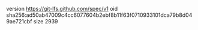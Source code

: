 version https://git-lfs.github.com/spec/v1
oid sha256:ad50ab47009c4cc6077604b2ebf8b11f63f0710933101dca79b8d049ae721cbf
size 2939
